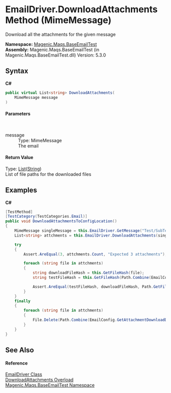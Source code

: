 # EmailDriver.DownloadAttachments Method (MimeMessage)
 

Download all the attachments for the given message

**Namespace:**&nbsp;<a href="MAQS_5/Email_AUTOGENERATED/Magenic-Maqs-BaseEmailTest_Namespace">Magenic.Maqs.BaseEmailTest</a><br />**Assembly:**&nbsp;Magenic.Maqs.BaseEmailTest (in Magenic.Maqs.BaseEmailTest.dll) Version: 5.3.0

## Syntax

**C#**<br />
``` C#
public virtual List<string> DownloadAttachments(
	MimeMessage message
)
```


#### Parameters
&nbsp;<dl><dt>message</dt><dd>Type: MimeMessage<br />The email</dd></dl>

#### Return Value
Type: <a href="http://msdn2.microsoft.com/en-us/library/6sh2ey19" target="_blank">List</a>(<a href="http://msdn2.microsoft.com/en-us/library/s1wwdcbf" target="_blank">String</a>)<br />List of file paths for the downloaded files

## Examples

**C#**<br />
``` C#
[TestMethod]
[TestCategory(TestCategories.Email)]
public void DownloadAttachmentsToConfigLocation()
{
    MimeMessage singleMessage = this.EmailDriver.GetMessage("Test/SubTest", "4");
    List<string> attchments = this.EmailDriver.DownloadAttachments(singleMessage);

    try
    {
        Assert.AreEqual(3, attchments.Count, "Expected 3 attachments");

        foreach (string file in attchments)
        {
            string downloadFileHash = this.GetFileHash(file);
            string testFileHash = this.GetFileHash(Path.Combine(EmailConfig.GetAttachmentDownloadDirectory(), Path.GetFileName(file)));

            Assert.AreEqual(testFileHash, downloadFileHash, Path.GetFileName(file) + " test file and download file do not match");
        }
    }
    finally
    {
        foreach (string file in attchments)
        {
            File.Delete(Path.Combine(EmailConfig.GetAttachmentDownloadDirectory(), Path.GetFileName(file)));
        }
    }
}
```


## See Also


#### Reference
<a href="MAQS_5/Email_AUTOGENERATED/EmailDriver_Class">EmailDriver Class</a><br /><a href="MAQS_5/Email_AUTOGENERATED/EmailDriver-DownloadAttachments_Method">DownloadAttachments Overload</a><br /><a href="MAQS_5/Email_AUTOGENERATED/Magenic-Maqs-BaseEmailTest_Namespace">Magenic.Maqs.BaseEmailTest Namespace</a><br />